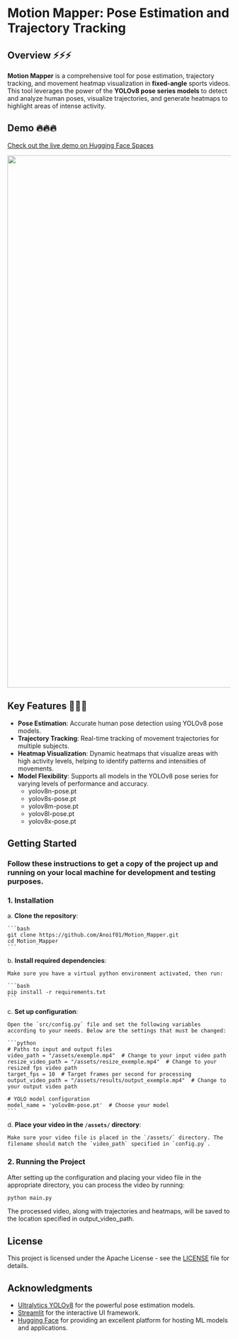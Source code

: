 # Motion Mapper: Pose Estimation and Trajectory Tracking


## Overview ⚡⚡⚡
**Motion Mapper** is a comprehensive tool for pose estimation, trajectory tracking, and movement heatmap visualization in **fixed-angle** sports videos. 
This tool leverages the power of the **YOLOv8 pose series models** to detect and analyze human poses, visualize trajectories, and generate heatmaps to highlight areas of intense activity.


## Demo 🔥🔥🔥
[Check out the live demo on Hugging Face Spaces](https://huggingface.co/spaces/HappyOtter/MotionMapper)

<img src="assets/results/output_football_player1.gif" width="1200" />


## Key Features 🌟🌟🌟
- **Pose Estimation**: Accurate human pose detection using YOLOv8 pose models.
- **Trajectory Tracking**: Real-time tracking of movement trajectories for multiple subjects.
- **Heatmap Visualization**: Dynamic heatmaps that visualize areas with high activity levels, helping to identify patterns and intensities of movements.
- **Model Flexibility**: Supports all models in the YOLOv8 pose series for varying levels of performance and accuracy.
    - yolov8n-pose.pt
    - yolov8s-pose.pt
    - yolov8m-pose.pt
    - yolov8l-pose.pt
    - yolov8x-pose.pt



## Getting Started

### Follow these instructions to get a copy of the project up and running on your local machine for development and testing purposes.

### 1. Installation

a. **Clone the repository**:

    ```bash
    git clone https://github.com/Anoif01/Motion_Mapper.git
    cd Motion_Mapper
    ```

b. **Install required dependencies**:

    Make sure you have a virtual python environment activated, then run:

    ```bash
    pip install -r requirements.txt
    ```

c. **Set up configuration**:

    Open the `src/config.py` file and set the following variables according to your needs. Below are the settings that must be changed:

    ```python
    # Paths to input and output files
    video_path = "/assets/exemple.mp4"  # Change to your input video path
    resize_video_path = "/assets/resize_exemple.mp4"  # Change to your resized fps video path
    target_fps = 10  # Target frames per second for processing
    output_video_path = "/assets/results/output_exemple.mp4"  # Change to your output video path

    # YOLO model configuration
    model_name = 'yolov8m-pose.pt'  # Choose your model
    ```

d. **Place your video in the `/assets/` directory**:

    Make sure your video file is placed in the `/assets/` directory. The filename should match the `video_path` specified in `config.py`.

### 2. Running the Project

After setting up the configuration and placing your video file in the appropriate directory, you can process the video by running:

```bash
python main.py
```

The processed video, along with trajectories and heatmaps, will be saved to the location specified in output_video_path.

## License

This project is licensed under the Apache License - see the [LICENSE](LICENSE) file for details.

## Acknowledgments

- [Ultralytics YOLOv8](https://github.com/ultralytics/yolov8) for the powerful pose estimation models.
- [Streamlit](https://www.streamlit.io/) for the interactive UI framework.
- [Hugging Face](https://www.huggingface.co/) for providing an excellent platform for hosting ML models and applications.

